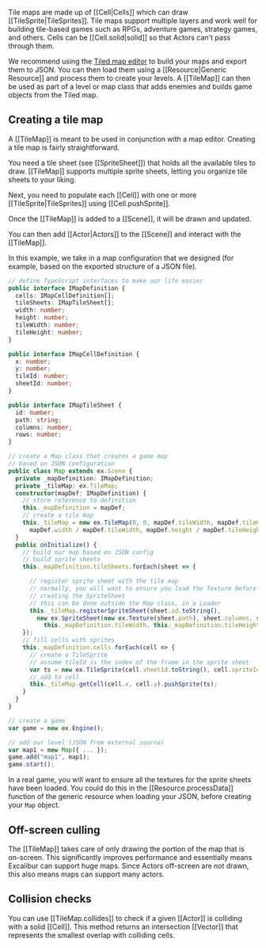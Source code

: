 Tile maps are made up of [[Cell|Cells]] which can draw [[TileSprite|TileSprites]]. Tile
maps support multiple layers and work well for building tile-based games such as RPGs,
adventure games, strategy games, and others. Cells can be [[Cell.solid|solid]] so
that Actors can't pass through them.

We recommend using the [Tiled map editor](http://www.mapeditor.org/) to build your maps
and export them to JSON. You can then load them using a [[Resource|Generic Resource]]
and process them to create your levels. A [[TileMap]] can then be used as part of a
level or map class that adds enemies and builds game objects from the Tiled map.

## Creating a tile map

A [[TileMap]] is meant to be used in conjunction with a map editor. Creating
a tile map is fairly straightforward.

You need a tile sheet (see [[SpriteSheet]]) that holds all the available tiles to
draw. [[TileMap]] supports multiple sprite sheets, letting you organize tile sheets
to your liking.

Next, you need to populate each [[Cell]] with one or more [[TileSprite|TileSprites]]
using [[Cell.pushSprite]].

Once the [[TileMap]] is added to a [[Scene]], it will be drawn and updated.

You can then add [[Actor|Actors]] to the [[Scene]] and interact with the [[TileMap]].

In this example, we take in a map configuration that we designed (for example,
based on the exported structure of a JSON file).

```typescript
// define TypeScript interfaces to make our life easier
public interface IMapDefinition {
  cells: IMapCellDefinition[];
  tileSheets: IMapTileSheet[];
  width: number;
  height: number;
  tileWidth: number;
  tileHeight: number;
}

public interface IMapCellDefinition {
  x: number;
  y: number;
  tileId: number;
  sheetId: number;
}

public interface IMapTileSheet {
  id: number;
  path: string;
  columns: number;
  rows: number;
}

// create a Map class that creates a game map
// based on JSON configuration
public class Map extends ex.Scene {
  private _mapDefinition: IMapDefinition;
  private _tileMap: ex.TileMap;
  constructor(mapDef: IMapDefinition) {
    // store reference to definition
    this._mapDefinition = mapDef;
    // create a tile map
    this._tileMap = new ex.TileMap(0, 0, mapDef.tileWidth, mapDef.tileHeight,
      mapDef.width / mapDef.tileWidth, mapDef.height / mapDef.tileHeight);
  }
  public onInitialize() {
    // build our map based on JSON config
    // build sprite sheets
    this._mapDefinition.tileSheets.forEach(sheet => {

      // register sprite sheet with the tile map
      // normally, you will want to ensure you load the Texture before
      // creating the SpriteSheet
      // this can be done outside the Map class, in a Loader
      this._tileMap.registerSpriteSheet(sheet.id.toString(),
        new ex.SpriteSheet(new ex.Texture(sheet.path), sheet.columns, sheet.rows,
          this._mapDefinition.tileWidth, this._mapDefinition.tileHeight));
    });
    // fill cells with sprites
    this._mapDefinition.cells.forEach(cell => {
      // create a TileSprite
      // assume tileId is the index of the frame in the sprite sheet
      var ts = new ex.TileSprite(cell.sheetId.toString(), cell.spriteId);
      // add to cell
      this._tileMap.getCell(cell.x, cell.y).pushSprite(ts);
    }
  }
}

// create a game
var game = new ex.Engine();

// add our level (JSON from external source)
var map1 = new Map({ ... });
game.add("map1", map1);
game.start();
```

In a real game, you will want to ensure all the textures for the sprite sheets
have been loaded. You could do this in the [[Resource.processData]] function
of the generic resource when loading your JSON, before creating your `Map` object.

## Off-screen culling

The [[TileMap]] takes care of only drawing the portion of the map that is on-screen.
This significantly improves performance and essentially means Excalibur can support
huge maps. Since Actors off-screen are not drawn, this also means maps can support
many actors.

## Collision checks

You can use [[TileMap.collides]] to check if a given [[Actor]] is colliding with a
solid [[Cell]]. This method returns an intersection [[Vector]] that represents
the smallest overlap with colliding cells.
